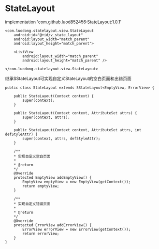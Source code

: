 # StateLayout

implementation 'com.github.luod852456:StateLayout:1.0.1'
    
    <com.luodong.statelayout.view.StateLayout
        android:id="@+id/v_state_layout"
        android:layout_width="match_parent"
        android:layout_height="match_parent">

        <ListView
            android:layout_width="match_parent"
            android:layout_height="match_parent" />

    </com.luodong.statelayout.view.StateLayout>
  


继承SStateLayout可实现自定义StateLayout的空白页面和出错页面
    
    
    public class StateLayout extends SStateLayout<EmptyView, ErrorView> {
    
        public StateLayout(Context context) {
            super(context);
        }

        public StateLayout(Context context, AttributeSet attrs) {
            super(context, attrs);
        }

        public StateLayout(Context context, AttributeSet attrs, int defStyleAttr) {
            super(context, attrs, defStyleAttr);
        }

        /**
        * 实现自定义空白页面
        *
        * @return
        */
        @Override
        protected EmptyView addEmptyView() {
            EmptyView emptyView = new EmptyView(getContext());
            return emptyView;
        }

        /**
        * 实现自定义错误页面
        *
        * @return
        */
        @Override
        protected ErrorView addErrorView() {
            ErrorView errorView = new ErrorView(getContext());
            return errorView;
        }
    }


